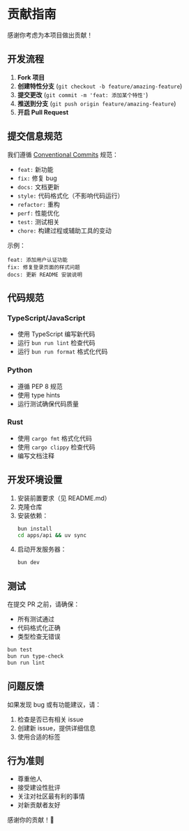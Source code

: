 # 贡献指南

感谢你考虑为本项目做出贡献！

## 开发流程

1. **Fork 项目**
2. **创建特性分支** (`git checkout -b feature/amazing-feature`)
3. **提交更改** (`git commit -m 'feat: 添加某个特性'`)
4. **推送到分支** (`git push origin feature/amazing-feature`)
5. **开启 Pull Request**

## 提交信息规范

我们遵循 [Conventional Commits](https://www.conventionalcommits.org/) 规范：

- `feat:` 新功能
- `fix:` 修复 bug
- `docs:` 文档更新
- `style:` 代码格式化（不影响代码运行）
- `refactor:` 重构
- `perf:` 性能优化
- `test:` 测试相关
- `chore:` 构建过程或辅助工具的变动

示例：
```
feat: 添加用户认证功能
fix: 修复登录页面的样式问题
docs: 更新 README 安装说明
```

## 代码规范

### TypeScript/JavaScript
- 使用 TypeScript 编写新代码
- 运行 `bun run lint` 检查代码
- 运行 `bun run format` 格式化代码

### Python
- 遵循 PEP 8 规范
- 使用 type hints
- 运行测试确保代码质量

### Rust
- 使用 `cargo fmt` 格式化代码
- 使用 `cargo clippy` 检查代码
- 编写文档注释

## 开发环境设置

1. 安装前置要求（见 README.md）
2. 克隆仓库
3. 安装依赖：
   ```bash
   bun install
   cd apps/api && uv sync
   ```
4. 启动开发服务器：
   ```bash
   bun dev
   ```

## 测试

在提交 PR 之前，请确保：
- 所有测试通过
- 代码格式化正确
- 类型检查无错误

```bash
bun test
bun run type-check
bun run lint
```

## 问题反馈

如果发现 bug 或有功能建议，请：
1. 检查是否已有相关 issue
2. 创建新 issue，提供详细信息
3. 使用合适的标签

## 行为准则

- 尊重他人
- 接受建设性批评
- 关注对社区最有利的事情
- 对新贡献者友好

感谢你的贡献！🎉
